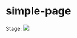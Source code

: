 # simple-page

<p>
Stage: <img src="http://localhost:8083/app/rest/builds/buildType:(id:SimplePage_BuildStage)/statusIcon">
</p>
